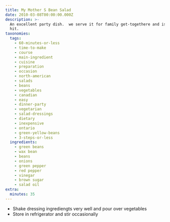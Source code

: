 ```yaml
---
title: My Mother S Bean Salad
date: 2010-03-08T00:00:00.000Z
description: >-
  An excellent party dish.  we serve it for family get-togethere and is always a
  hit.
taxonomies:
  tags:
    - 60-minutes-or-less
    - time-to-make
    - course
    - main-ingredient
    - cuisine
    - preparation
    - occasion
    - north-american
    - salads
    - beans
    - vegetables
    - canadian
    - easy
    - dinner-party
    - vegetarian
    - salad-dressings
    - dietary
    - inexpensive
    - ontario
    - green-yellow-beans
    - 3-steps-or-less
  ingredients:
    - green beans
    - wax bean
    - beans
    - onions
    - green pepper
    - red pepper
    - vinegar
    - brown sugar
    - salad oil
extra:
  minutes: 35
---
```

 - Shake dressing ingrediengts very well and pour over vegetables
 - Store in refrigerator and stir occasionally
